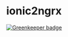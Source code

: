 # ionic2ngrx

[![Greenkeeper badge](https://badges.greenkeeper.io/toi16/ionic2ngrx.svg)](https://greenkeeper.io/)